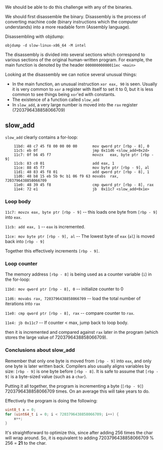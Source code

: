 We should be able to do this challenge with any of the binaries.

We should first disassemble the binary. Disassembly is the process of converting machine code (binary instructions which the computer understands) into a more readable form (Assembly language).

Disassembling with objdump: 

```
objdump -d slow-linux-x86_64 -M intel
```

The disassembly is divided into several sections which correspond to various sections of the original human-written program. For example, the main function is denoted by the header `00000000000011ec <main>`

Looking at the disassembly we can notice several unusual things:

- In the main function, an unusual instruction `xor eax, 90` is seen. Usually it is very common to `xor` a register with itself to set it to 0, but it is less common to see things being `xor`'ed with constants.  
- The existence of a function called `slow_add`  
- In `slow_add`, a very large number is moved into the `rax` register (7203796438858066709)  

## slow_add

`slow_add` clearly contains a for-loop:

```
    11bd: 48 c7 45 f8 00 00 00 00      	mov	qword ptr [rbp - 8], 0
    11c5: eb 0f                        	jmp	0x11d6 <slow_add+0x2d>
    11c7: 0f b6 45 f7                  	movzx	eax, byte ptr [rbp - 9]
    11cb: 83 c0 01                     	add	eax, 1
    11ce: 88 45 f7                     	mov	byte ptr [rbp - 9], al
    11d1: 48 83 45 f8 01               	add	qword ptr [rbp - 8], 1
    11d6: 48 b8 15 eb 5b 9c b1 06 f9 63	movabs	rax, 7203796438858066709
    11e0: 48 39 45 f8                  	cmp	qword ptr [rbp - 8], rax
    11e4: 72 e1                        	jb	0x11c7 <slow_add+0x1e>
```

### Loop body

`11c7: movzx eax, byte ptr [rbp - 9]` -- this loads one byte from `[rbp - 9]` into `eax`.

`11cb: add eax, 1` -- `eax` is incremented.

`11ce: mov byte ptr [rbp - 9], al` -- The lowest byte of `eax` (`al`) is moved back into `[rbp - 9]`

Together this effectively increments `[rbp - 9]`.

### Loop counter

The memory address `[rbp - 8]` is being used as a counter variable (`i`) in the for-loop:  

`11bd: mov qword ptr [rbp - 8], 0` -- initialize counter to 0

`11d6: movabs rax, 7203796438858066709` -- load the total number of iterations into `rax`

`11e0: cmp qword ptr [rbp - 8], rax` -- compare counter to `rax`.

`11e4: jb 0x11c7` -- If counter < max, jump back to loop body.

then it is incremented and compared against `rax` later in the program (which stores the large value of 7203796438858066709). 

### Conclusions about slow_add

Remember that only one byte is moved from `[rbp - 9]` into `eax`, and only one byte is later written back. Compilers also usually aligns variables by size: `[rbp - 9]` is one byte before `[rbp - 8]`. It is safe to assume that `[rbp - 9]` is a byte-sized value (such as a `char`).

Putting it all together, the program is incrementing a byte (`[rbp - 9]`) 7203796438858066709 times. On an average this will take years to do.

Effectively the program is doing the following:

```c
uint8_t x = 0;
for (uint64_t i = 0; i < 7203796438858066709; i++) {
    x++;
}
```

It's straightforward to optimize this, since after adding 256 times the char will wrap around. So, it is equivalent to adding 7203796438858066709 % 256 = **21** to the char.
